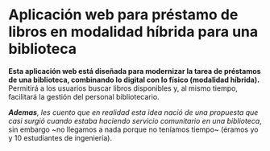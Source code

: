 # **Aplicación web para préstamo de libros en modalidad híbrida para una biblioteca**

**Esta aplicación web está diseñada para modernizar la tarea de préstamos de una biblioteca, combinando lo 
digital con lo físico (modalidad híbrida).** Permitirá a los usuarios buscar libros disponibles y, al mismo tiempo, 
facilitará la gestión del personal bibliotecario.

_**Ademas**, les cuento que en realidad esta idea nació de una propuesta que casi surgió cuando estaba haciendo
servicio comunitario en una  biblioteca_, sin embargo ~no llegamos a nada porque no teníamos tiempo~ 
(éramos yo y 10 estudiantes de ingeniería).